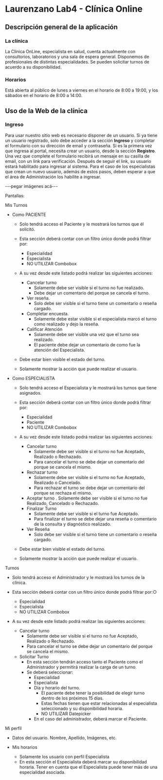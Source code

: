 # Laurenzano Lab4 - Clínica Online

## Descripción general de la aplicación

### La clínica
La Clínica OnLine, especialista en salud, cuenta actualmente con consultorios, laboratorios y una sala de espera general.
Disponemos de profesionales de distintas especialidades. Se pueden solicitar turnos de acuerdo a su disponibilidad.

### Horarios
Está abierta al público de lunes a viernes en el horario de 8:00 a 19:00, y los sábados en el horario de 8:00 a 14:00.


## Uso de la Web de la clínica

### Ingreso

Para usar nuestro sitio web es necesario disponer de un usuario.
Si ya tiene un usuario registrado, solo debe acceder a la sección **Ingreso** y completar el formulario con su dirección de email y contraseña.
Si es la primera vez que ingresa al portal, necesita crear un usuario, desde la sección **Registro**. Una vez que complete el formulario recibirá un mensaje en su casilla de email, con un link para verificación. Después de seguir el link, su usuario estará habilitado para ingresar al sistema.
Para el caso de los especialistas que crean un nuevo usuario, además de estos pasos, deben esperar a que el área de Administración los habilite a ingresar.

---pegar imágenes acá---



Pantallas:

Mis Turnos
-	Como PACIENTE
	-	Solo tendrá acceso el Paciente y le mostrará los turnos que él solicitó.

	-	Esta sección deberá contar con un filtro único donde podrá filtrar por:
		-	Especialidad
		-	Especialista
		-	NO UTILIZAR Combobox
	-	A su vez desde este listado podrá realizar las siguientes acciones:
		-	Cancelar turno
			-	Solamente debe ser visible si el turno no fue realizado.
			-	Debe dejar un comentario del porque se cancela el turno.
		-	Ver reseña.
			-	Solo debe ser visible si el turno tiene un comentario o reseña cargado.
		-	Completar encuesta.
			-	Solamente debe estar visible si el especialista marcó el turno como realizado y dejo la reseña.
		-	Calificar Atención
			-	Solamente debe ser visible una vez que el turno sea realizado.
			-	El paciente debe dejar un comentario de como fue la atención del Especialista.

	-	Debe estar bien visible el estado del turno.

	-	Solamente mostrar la acción que puede realizar el usuario.

-	Como ESPECIALISTA
	-	Solo tendrá acceso el Especialista y le mostrará los turnos que tiene asignados.

	-	Esta sección deberá contar con un filtro único donde podrá filtrar por:
		-	Especialidad
		-	Paciente
		-	NO UTILIZAR Combobox

	-	A su vez desde este listado podrá realizar las siguientes acciones:
		-	Cancelar turno
			-	Solamente debe ser visible si el turno no fue Aceptado, Realizado o Rechazado.
			-	Para cancelar el turno se debe dejar un comentario del porque se cancela el mismo.
		-	Rechazar turno
			-	Solamente debe ser visible si el turno no fue Aceptado, Realizado o Cancelado.
			-	Para rechazar el turno se debe dejar un comentario del porque se rechaza el mismo.
		-	Aceptar turno
			.	Solamente debe ser visible si el turno no fue Realizado, Cancelado o Rechazado.
		-	Finalizar Turno
			-	Solamente debe ser visible si el turno fue Aceptado.
			-	Para finalizar el turno se debe dejar una reseña o comentario de la consulta y diagnóstico realizado.
		-	Ver Reseña
			-	Solo debe ser visible si el turno tiene un comentario o reseña cargado.

	-	Debe estar bien visible el estado del turno.

	-	Solamente mostrar la acción que puede realizar el usuario.


Turnos
-	Solo tendrá acceso el Administrador y le mostrará los turnos de la clínica.

-	Esta sección deberá contar con un filtro único donde podrá filtrar por:○
	-	Especialidad
	-	Especialista
	-	NO UTILIZAR Combobox

-	A su vez desde este listado podrá realizar las siguientes acciones:
	-	Cancelar turno
		-	Solamente debe ser visible si el turno no fue Aceptado, Realizado o Rechazado.
		-	Para cancelar el turno se debe dejar un comentario del porque se cancela el mismo.
	-	Solicitar Turno
		-	En esta sección tendrán acceso tanto el Paciente como el Administrador y permitirá realizar la carga de un turno.
		-	Se deberá seleccionar:
			-	Especialidad
			-	Especialista
			-	Día y horario del turno.
				-	El paciente debe tener la posibilidad de elegir turno dentro de los próximos 15 días.
				-	Estas fechas tienen que estar relacionadas al especialista seleccionado y su disponibilidad horaria.
				-	NO UTILIZAR Datepicker
			-	En el caso del administrador, deberá marcar el Paciente.


Mi perfil
-	Datos del usuario. Nombre, Apellido, Imágenes, etc.

-	Mis horarios
	-	Solamente los usuario con perfil Especialista
	-	En esta sección el Especialista deberá marcar su disponibilidad horaria. Tener en cuenta que el Especialista puede tener más de una especialidad asociada.